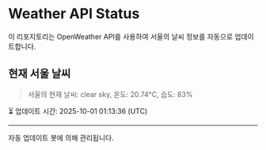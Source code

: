 
# Weather API Status

이 리포지토리는 OpenWeather API를 사용하여 서울의 날씨 정보를 자동으로 업데이트합니다.

## 현재 서울 날씨
> 서울의 현재 날씨: clear sky, 온도: 20.74°C, 습도: 83%

⏳ 업데이트 시간: 2025-10-01 01:13:36 (UTC)

---
자동 업데이트 봇에 의해 관리됩니다.
